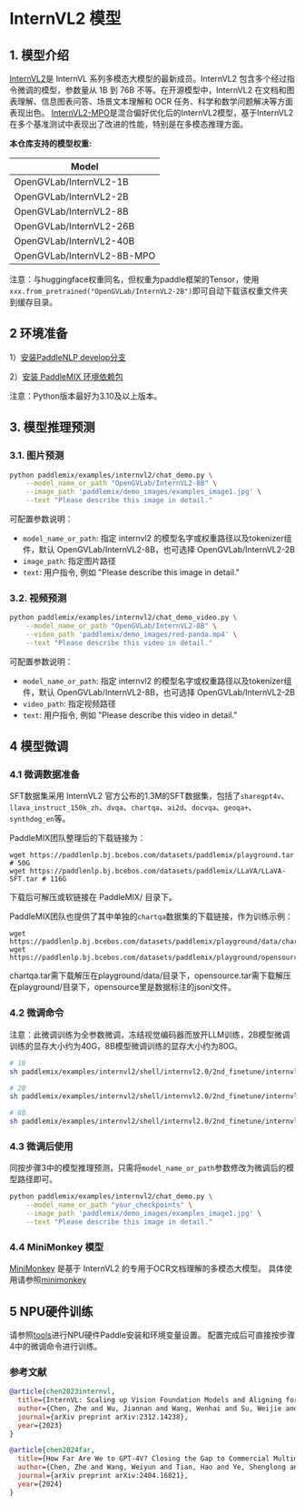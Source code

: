 # InternVL2 模型

## 1. 模型介绍

[InternVL2](https://internvl.github.io/blog/2024-07-02-InternVL-2.0/)是 InternVL 系列多模态大模型的最新成员。InternVL2 包含多个经过指令微调的模型，参数量从 1B 到 76B 不等。在开源模型中，InternVL2 在文档和图表理解、信息图表问答、场景文本理解和 OCR 任务、科学和数学问题解决等方面表现出色。
[InternVL2-MPO](https://internvl.github.io/blog/2024-11-14-InternVL-2.0-MPO/)是混合偏好优化后的InternVL2模型，基于InternVL2在多个基准测试中表现出了改进的性能，特别是在多模态推理方面。


**本仓库支持的模型权重:**

| Model              |
|--------------------|
| OpenGVLab/InternVL2-1B  |
| OpenGVLab/InternVL2-2B  |
| OpenGVLab/InternVL2-8B  |
| OpenGVLab/InternVL2-26B |
| OpenGVLab/InternVL2-40B |
| OpenGVLab/InternVL2-8B-MPO |

注意：与huggingface权重同名，但权重为paddle框架的Tensor，使用`xxx.from_pretrained("OpenGVLab/InternVL2-2B")`即可自动下载该权重文件夹到缓存目录。


## 2 环境准备

1）[安装PaddleNLP develop分支](https://github.com/PaddlePaddle/PaddleNLP?tab=readme-ov-file#%E5%AE%89%E8%A3%85)

2）[安装 PaddleMIX 环境依赖包](https://github.com/PaddlePaddle/PaddleMIX/tree/b4f97ff859e1964c839fc5fab94f7ba63b1e5959?tab=readme-ov-file#%E5%AE%89%E8%A3%85)

注意：Python版本最好为3.10及以上版本。

## 3. 模型推理预测

### 3.1. 图片预测
```bash
python paddlemix/examples/internvl2/chat_demo.py \
    --model_name_or_path "OpenGVLab/InternVL2-8B" \
    --image_path 'paddlemix/demo_images/examples_image1.jpg' \
    --text "Please describe this image in detail."
```
可配置参数说明：
  * `model_name_or_path`: 指定 internvl2 的模型名字或权重路径以及tokenizer组件，默认 OpenGVLab/InternVL2-8B，也可选择 OpenGVLab/InternVL2-2B
  * `image_path`: 指定图片路径
  * `text`: 用户指令, 例如 "Please describe this image in detail."

### 3.2. 视频预测
```bash
python paddlemix/examples/internvl2/chat_demo_video.py \
    --model_name_or_path "OpenGVLab/InternVL2-8B" \
    --video_path 'paddlemix/demo_images/red-panda.mp4' \
    --text "Please describe this video in detail."
```
可配置参数说明：
  * `model_name_or_path`: 指定 internvl2 的模型名字或权重路径以及tokenizer组件，默认 OpenGVLab/InternVL2-8B，也可选择 OpenGVLab/InternVL2-2B
  * `video_path`: 指定视频路径
  * `text`: 用户指令, 例如 "Please describe this video in detail."


## 4 模型微调

### 4.1 微调数据准备

SFT数据集采用 InternVL2 官方公布的1.3M的SFT数据集，包括了`sharegpt4v`、`llava_instruct_150k_zh`、`dvqa`、`chartqa`、`ai2d`、`docvqa`、`geoqa+`、`synthdog_en`等。

PaddleMIX团队整理后的下载链接为：
```
wget https://paddlenlp.bj.bcebos.com/datasets/paddlemix/playground.tar # 50G
wget https://paddlenlp.bj.bcebos.com/datasets/paddlemix/LLaVA/LLaVA-SFT.tar # 116G
```

下载后可解压或软链接在 PaddleMIX/ 目录下。

PaddleMIX团队也提供了其中单独的`chartqa`数据集的下载链接，作为训练示例：
```
wget https://paddlenlp.bj.bcebos.com/datasets/paddlemix/playground/data/chartqa.tar
wget https://paddlenlp.bj.bcebos.com/datasets/paddlemix/playground/opensource.tar
```
chartqa.tar需下载解压在playground/data/目录下，opensource.tar需下载解压在playground/目录下，opensource里是数据标注的jsonl文件。

### 4.2 微调命令

注意：此微调训练为全参数微调，冻结视觉编码器而放开LLM训练，2B模型微调训练的显存大小约为40G，8B模型微调训练的显存大小约为80G。

```bash
# 1B
sh paddlemix/examples/internvl2/shell/internvl2.0/2nd_finetune/internvl2_1b_qwen2_0_5b_dynamic_res_2nd_finetune_full.sh

# 2B
sh paddlemix/examples/internvl2/shell/internvl2.0/2nd_finetune/internvl2_2b_internlm2_1_8b_dynamic_res_2nd_finetune_full.sh

# 8B
sh paddlemix/examples/internvl2/shell/internvl2.0/2nd_finetune/internvl2_8b_internlm2_7b_dynamic_res_2nd_finetune_full.sh
```

### 4.3 微调后使用

同按步骤3中的模型推理预测，只需将`model_name_or_path`参数修改为微调后的模型路径即可。

```bash
python paddlemix/examples/internvl2/chat_demo.py \
    --model_name_or_path "your_checkpoints" \
    --image_path 'paddlemix/demo_images/examples_image1.jpg' \
    --text "Please describe this image in detail."
```

### 4.4 MiniMonkey 模型

[MiniMonkey](https://github.com/Yuliang-Liu/Monkey/blob/main/project/mini_monkey/) 是基于 InternVL2 的专用于OCR文档理解的多模态大模型。
具体使用请参照[minimonkey](../minimonkey/)


## 5 NPU硬件训练
请参照[tools](../../tools/README.md)进行NPU硬件Paddle安装和环境变量设置。
配置完成后可直接按步骤4中的微调命令进行训练。


### 参考文献
```BibTeX
@article{chen2023internvl,
  title={InternVL: Scaling up Vision Foundation Models and Aligning for Generic Visual-Linguistic Tasks},
  author={Chen, Zhe and Wu, Jiannan and Wang, Wenhai and Su, Weijie and Chen, Guo and Xing, Sen and Zhong, Muyan and Zhang, Qinglong and Zhu, Xizhou and Lu, Lewei and Li, Bin and Luo, Ping and Lu, Tong and Qiao, Yu and Dai, Jifeng},
  journal={arXiv preprint arXiv:2312.14238},
  year={2023}
}

@article{chen2024far,
  title={How Far Are We to GPT-4V? Closing the Gap to Commercial Multimodal Models with Open-Source Suites},
  author={Chen, Zhe and Wang, Weiyun and Tian, Hao and Ye, Shenglong and Gao, Zhangwei and Cui, Erfei and Tong, Wenwen and Hu, Kongzhi and Luo, Jiapeng and Ma, Zheng and others},
  journal={arXiv preprint arXiv:2404.16821},
  year={2024}
}
```
